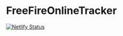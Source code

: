 # FreeFireOnlineTracker

[![Netlify Status](https://api.netlify.com/api/v1/badges/e095dae5-474a-40c3-bf66-6f7748717997/deploy-status)](https://app.netlify.com/projects/freefireonline/deploys)
